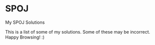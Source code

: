 SPOJ
====

My SPOJ Solutions

This is a list of some of my solutions. Some of these may be incorrect. Happy Browsing! :)
